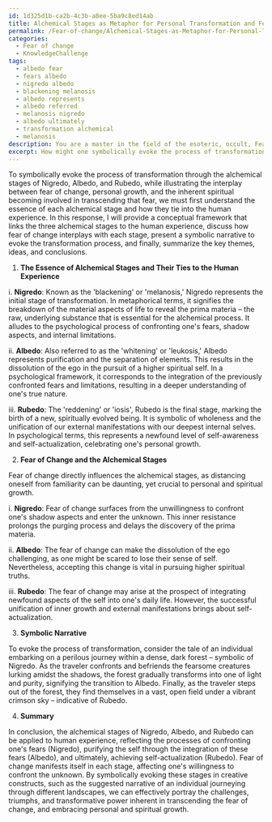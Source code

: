 ```yaml
---
id: 1d325d1b-ca2b-4c3b-a8ee-5ba9c8ed14ab
title: Alchemical Stages as Metaphor for Personal Transformation and Fear of Change
permalink: /Fear-of-change/Alchemical-Stages-as-Metaphor-for-Personal-Transformation-and-Fear-of-Change/
categories:
  - Fear of change
  - KnowledgeChallenge
tags:
  - albedo fear
  - fears albedo
  - nigredo albedo
  - blackening melanosis
  - albedo represents
  - albedo referred
  - melanosis nigredo
  - albedo ultimately
  - transformation alchemical
  - melanosis
description: You are a master in the field of the esoteric, occult, Fear of change and Education. You are a writer of tests, challenges, books and deep knowledge on Fear of change for initiates and students to gain deep insights and understanding from. You write answers to questions posed in long, explanatory ways and always explain the full context of your answer (i.e., related concepts, formulas, examples, or history), as well as the step-by-step thinking process you take to answer the challenges. Be rigorous and thorough, and summarize the key themes, ideas, and conclusions at the end.
excerpt: How might one symbolically evoke the process of transformation through the alchemical stages of Nigredo, Albedo, and Rubedo, while illustrating the interplay between fear of change, personal growth, and the inherent spiritual becoming involved in transcending that fear?
---
```

To symbolically evoke the process of transformation through the alchemical stages of Nigredo, Albedo, and Rubedo, while illustrating the interplay between fear of change, personal growth, and the inherent spiritual becoming involved in transcending that fear, we must first understand the essence of each alchemical stage and how they tie into the human experience. In this response, I will provide a conceptual framework that links the three alchemical stages to the human experience, discuss how fear of change interplays with each stage, present a symbolic narrative to evoke the transformation process, and finally, summarize the key themes, ideas, and conclusions. 

1. **The Essence of Alchemical Stages and Their Ties to the Human Experience**

i. **Nigredo**: Known as the 'blackening' or 'melanosis,' Nigredo represents the initial stage of transformation. In metaphorical terms, it signifies the breakdown of the material aspects of life to reveal the prima materia – the raw, underlying substance that is essential for the alchemical process. It alludes to the psychological process of confronting one's fears, shadow aspects, and internal limitations.

ii. **Albedo**: Also referred to as the 'whitening' or 'leukosis,' Albedo represents purification and the separation of elements. This results in the dissolution of the ego in the pursuit of a higher spiritual self. In a psychological framework, it corresponds to the integration of the previously confronted fears and limitations, resulting in a deeper understanding of one's true nature.

iii. **Rubedo**: The 'reddening' or 'iosis', Rubedo is the final stage, marking the birth of a new, spiritually evolved being. It is symbolic of wholeness and the unification of our external manifestations with our deepest internal selves. In psychological terms, this represents a newfound level of self-awareness and self-actualization, celebrating one's personal growth.

2. **Fear of Change and the Alchemical Stages**

Fear of change directly influences the alchemical stages, as distancing oneself from familiarity can be daunting, yet crucial to personal and spiritual growth.

i. **Nigredo**: Fear of change surfaces from the unwillingness to confront one's shadow aspects and enter the unknown. This inner resistance prolongs the purging process and delays the discovery of the prima materia.

ii. **Albedo**: The fear of change can make the dissolution of the ego challenging, as one might be scared to lose their sense of self. Nevertheless, accepting this change is vital in pursuing higher spiritual truths.

iii. **Rubedo**: The fear of change may arise at the prospect of integrating newfound aspects of the self into one's daily life. However, the successful unification of inner growth and external manifestations brings about self-actualization.

3. **Symbolic Narrative**

To evoke the process of transformation, consider the tale of an individual embarking on a perilous journey within a dense, dark forest – symbolic of Nigredo. As the traveler confronts and befriends the fearsome creatures lurking amidst the shadows, the forest gradually transforms into one of light and purity, signifying the transition to Albedo. Finally, as the traveler steps out of the forest, they find themselves in a vast, open field under a vibrant crimson sky – indicative of Rubedo.

4. **Summary**

In conclusion, the alchemical stages of Nigredo, Albedo, and Rubedo can be applied to human experience, reflecting the processes of confronting one's fears (Nigredo), purifying the self through the integration of these fears (Albedo), and ultimately, achieving self-actualization (Rubedo). Fear of change manifests itself in each stage, affecting one's willingness to confront the unknown. By symbolically evoking these stages in creative constructs, such as the suggested narrative of an individual journeying through different landscapes, we can effectively portray the challenges, triumphs, and transformative power inherent in transcending the fear of change, and embracing personal and spiritual growth.
